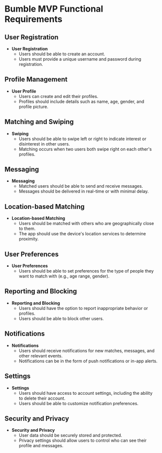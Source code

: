 # Bumble MVP Functional Requirements

## User Registration

- **User Registration**
  - Users should be able to create an account.
  - Users must provide a unique username and password during registration.

## Profile Management

- **User Profile**
  - Users can create and edit their profiles.
  - Profiles should include details such as name, age, gender, and profile picture.

## Matching and Swiping

- **Swiping**
  - Users should be able to swipe left or right to indicate interest or disinterest in other users.
  - Matching occurs when two users both swipe right on each other's profiles.

## Messaging

- **Messaging**
  - Matched users should be able to send and receive messages.
  - Messages should be delivered in real-time or with minimal delay.

## Location-based Matching

- **Location-based Matching**
  - Users should be matched with others who are geographically close to them.
  - The app should use the device's location services to determine proximity.

## User Preferences

- **User Preferences**
  - Users should be able to set preferences for the type of people they want to match with (e.g., age range, gender).

## Reporting and Blocking

- **Reporting and Blocking**
  - Users should have the option to report inappropriate behavior or profiles.
  - Users should be able to block other users.

## Notifications

- **Notifications**
  - Users should receive notifications for new matches, messages, and other relevant events.
  - Notifications can be in the form of push notifications or in-app alerts.

## Settings

- **Settings**
  - Users should have access to account settings, including the ability to delete their account.
  - Users should be able to customize notification preferences.

## Security and Privacy

- **Security and Privacy**
  - User data should be securely stored and protected.
  - Privacy settings should allow users to control who can see their profile and messages.
